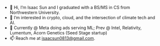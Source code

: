 - 👋 Hi, I’m Isaac Sun and I graduated with a BS/MS in CS from Northwestern University. 
- 👀 I’m interested in crypto, cloud, and the intersection of climate tech and AI. 
- 🌱 Currently @ Meta doing ads serving ML; Prev @ Intel, Relativity, Lumentum, Acorn Genetics (Seed Stage startup)
- 📫 Reach me at isaacsun0813@gmail.com.

<!---
isaacsun0813/isaacsun0813 is a ✨ special ✨ repository because its `README.md` (this file) appears on your GitHub profile.
You can click the Preview link to take a look at your changes.
--->
